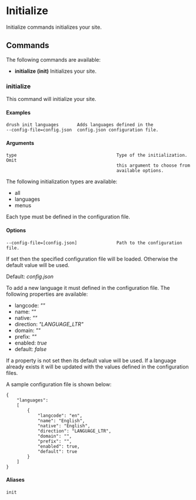 # Initialize

Initialize commands initializes your site.

## Commands

The following commands are available:

* **initialize (init)** Initializes your site.

### initialize

This command will initialize your site.

#### Examples

```
drush init languages       Adds languages defined in the
--config-file=config.json  config.json configuration file.
```

#### Arguments

```
type                                      Type of the initialization. Omit
                                          this argument to choose from
                                          available options.
```

The following initialization types are available:

* all
* languages
* menus

Each type must be defined in the configuration file.

#### Options

```
--config-file=[config.json]               Path to the configuration file.
```

If set then the specified configuration file will be loaded. Otherwise the
default value will be used.

Default: _config.json_

To add a new language it must defined in the configuration file. The following
properties are available:

* langcode: _""_
* name: _""_
* native: _""_
* direction: _"LANGUAGE_LTR"_
* domain: _""_
* prefix: _""_
* enabled: _true_
* default: _false_

If a property is not set then its default value will be used. If a language
already exists it will be updated with the values defined in the configuration
files.

A sample configuration file is shown below:

```
{
	"languages":
	[
		{
			"langcode": "en",
			"name": "English",
			"native": "English",
			"direction": "LANGUAGE_LTR",
			"domain": "",
			"prefix": "",
			"enabled": true,
			"default": true
		}
	]
}
```

#### Aliases

```
init
```

